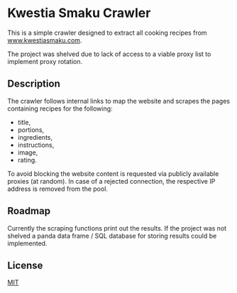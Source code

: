 # Kwestia Smaku Crawler

This is a simple crawler designed to extract all cooking recipes from www.kwestiasmaku.com.

The project was shelved due to lack of access to a viable proxy list to implement proxy rotation.

## Description  

The crawler follows internal links to map the website and scrapes the pages containing recipes for the following:

- title,
- portions,
- ingredients,
- instructions,
- image,
- rating.

To avoid blocking the website content is requested via publicly available proxies (at random). In case of a rejected connection, the respective IP address is removed from the pool.

## Roadmap

Currently the scraping functions print out the results. If the project was not shelved a panda data frame / SQL database for storing results could be implemented. 

## License
[MIT](https://choosealicense.com/licenses/mit/)
